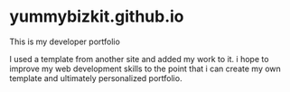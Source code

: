 # yummybizkit.github.io
This is my developer portfolio

I used a template from another site and added my work to it.
i hope to improve my web development skills to the point that i can create my own template
and ultimately personalized portfolio.
